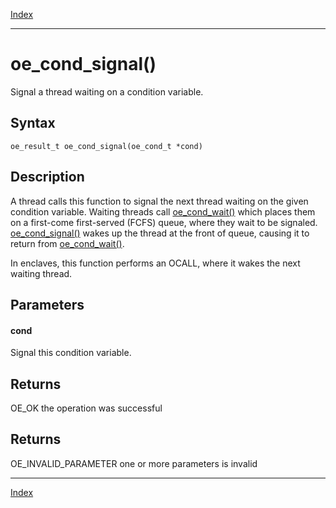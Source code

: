[Index](index.md)

---
# oe_cond_signal()

Signal a thread waiting on a condition variable.

## Syntax

    oe_result_t oe_cond_signal(oe_cond_t *cond)
## Description 

A thread calls this function to signal the next thread waiting on the given condition variable. Waiting threads call [oe_cond_wait()](thread_8h_ad86b163dd32d191627af64d163ce32dc_1ad86b163dd32d191627af64d163ce32dc.md) which places them on a first-come first-served (FCFS) queue, where they wait to be signaled. [oe_cond_signal()](thread_8h_a26f8a20cdc329cb8241ac7d0ce215663_1a26f8a20cdc329cb8241ac7d0ce215663.md) wakes up the thread at the front of queue, causing it to return from [oe_cond_wait()](thread_8h_ad86b163dd32d191627af64d163ce32dc_1ad86b163dd32d191627af64d163ce32dc.md).

In enclaves, this function performs an OCALL, where it wakes the next waiting thread.



## Parameters

#### cond

Signal this condition variable.

## Returns

OE_OK the operation was successful

## Returns

OE_INVALID_PARAMETER one or more parameters is invalid

---
[Index](index.md)

